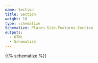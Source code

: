 ```yaml
---
name: Section
title: Section
weight: 10
type: schematize
Schematize: Platen.Site.Features.Section
outputs:
  - HTML
  - Schematize
---
```


{{% schematize %}}

